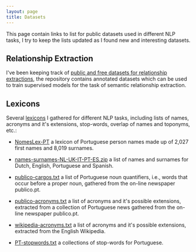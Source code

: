 ```yaml
---
layout: page
title: Datasets
---
```


This page contain links to list for public datasets used in different NLP tasks, I try to keep the lists updated as I found new and interesting datasets.

## __Relationship Extraction__

I've been keeping track of [public and free datasets for relationship extractions](https://github.com/davidsbatista/Annotated-Semantic-Relationships-Datasets), the repository contains annotated datasets which can be used to train supervised models for the task of semantic relationship extraction.


## __Lexicons__

Several [lexicons](https://github.com/davidsbatista/lexicons) I gathered for different NLP tasks, including lists of names, acronyms and it's extensions, stop-words, overlap of names and toponyms, etc.:

* [NomesLex-PT](https://github.com/davidsbatista/lexicons/blob/master/NomesLex-PT.zip) a lexicon of Portuguese person names made up of 2,027 first names and 8,019 surnames.

* [names-surnames-NL-UK-IT-PT-ES.zip](https://github.com/davidsbatista/lexicons/blob/master/names-surnames-NL-UK-IT-PT-ES.zip) a list of names and surnames for Dutch, English, Portuguese and Spanish.

* [publico-cargos.txt](https://github.com/davidsbatista/lexicons/blob/master/publico-cargos.txt) a list of Portuguese noun quantifiers, i.e., words that occur before a proper noun, gathered from the on-line newspaper publico.pt.

* [publico-acronyms.txt](https://github.com/davidsbatista/lexicons/blob/master/publico-acronyms.txt) a list of acronyms and it's possible extensions, extracted from a collection of Portuguese news gathered from the on-line newspaper publico.pt.

* [wikipedia-acronyms.txt](https://github.com/davidsbatista/lexicons/blob/master/wikipedia-acronyms.txt) a list of acronyms and it's possible extensions, extracted from the English Wikipedia.

* [PT-stopwords.txt](https://github.com/davidsbatista/lexicons/blob/master/PT-stopwords.txt) a collections of stop-words for Portuguese.



<!--
## __Aspect-based Sentiment Analysis__
-->